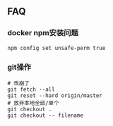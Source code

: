 ## FAQ

### docker npm安装问题

```
npm config set unsafe-perm true
```

### git操作

```
# 改崩了
git fetch --all
git reset --hard origin/master
# 放弃本地全部/单个
git checkout . 
git checkout -- filename
```
